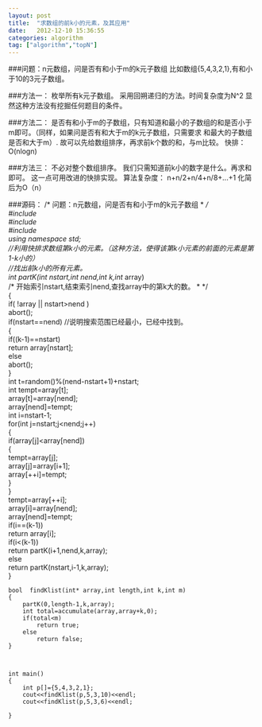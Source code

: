 ```yaml
---
layout: post
title:  "求数组的前k小的元素，及其应用"
date:   2012-12-10 15:36:55
categories: algorithm  
tag: ["algorithm","topN"]
---
```

###问题：n元数组，问是否有和小于m的k元子数组
比如数组{5,4,3,2,1},有和小于10的3元子数组。

###方法一：
枚举所有k元子数组。
采用回朔递归的方法。时间复杂度为N^2
显然这种方法没有挖掘任何题目的条件。

###方法二：
是否有和小于m的子数组，只有知道和最小的子数组的和是否小于
m即可。（同样，如果问是否有和大于m的k元子数组，只需要求
和最大的子数组是否和大于m）.
故可以先给数组排序，再求前k个数的和，与m比较。
快排：O(nlogn)

###方法三：
不必对整个数组排序。
我们只需知道前k小的数字是什么。再求和即可。
这一点可用改进的快排实现。
算法复杂度：
n+n/2+n/4+n/8+...+1
化简后为O（n）

###源码：
	/*  问题：n元数组，问是否有和小于m的k元子数组 
	 * 
	 */  
	#include <algorithm>  
	#include <iostream>  
	#include <numeric>  
	using namespace std;  
	//利用快排求数组第k小的元素。（这种方法，使得该第k小元素的前面的元素是第1-k小的）  
	//找出前k小的所有元素。  
	int partK(int nstart,int nend,int k,int* array)  
		/*  开始索引nstart,结束索引nend,查找array中的第k大的数。 
		 * 
		 */  
	{  
		if( !array || nstart>nend )  
			abort();  
		if(nstart==nend)        //说明搜索范围已经最小，已经中找到。  
		{  
			if((k-1)==nstart)  
				return array[nstart];  
			else  
				abort();  
		}  
		int t=random()%(nend-nstart+1)+nstart;  
		int tempt=array[t];  
		array[t]=array[nend];  
		array[nend]=tempt;  
		int i=nstart-1;  
		for(int j=nstart;j<nend;j++)  
		{  
			if(array[j]<array[nend])  
			{  
				tempt=array[j];  
				array[j]=array[i+1];  
				array[++i]=tempt;  
			}  
		}  
		tempt=array[++i];  
		array[i]=array[nend];  
		array[nend]=tempt;  
		if(i==(k-1))  
			return array[i];  
		if(i<(k-1))  
			return partK(i+1,nend,k,array);  
		else  
			return partK(nstart,i-1,k,array);  
	}  

	bool  findKlist(int* array,int length,int k,int m)  
	{  
		partK(0,length-1,k,array);  
		int total=accumulate(array,array+k,0);  
		if(total<m)  
			return true;  
		else  
			return false;  
	}  



	int main()  
	{  
		int p[]={5,4,3,2,1};  
		cout<<findKlist(p,5,3,10)<<endl;  
		cout<<findKlist(p,5,3,6)<<endl;  

	}  
